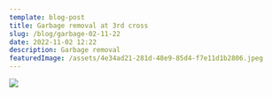 ```yaml
---
template: blog-post
title: Garbage removal at 3rd cross
slug: /blog/garbage-02-11-22
date: 2022-11-02 12:22
description: Garbage removal
featuredImage: /assets/4e34ad21-281d-48e9-85d4-f7e11d1b2806.jpeg
---
```

![](/assets/4de90695-a66c-4435-bc98-5d32bb9220ce.jpeg)